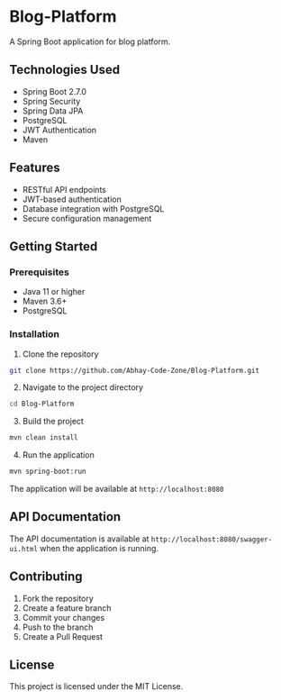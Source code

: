 # Blog-Platform

A Spring Boot application for blog platform.

## Technologies Used

- Spring Boot 2.7.0
- Spring Security
- Spring Data JPA
- PostgreSQL
- JWT Authentication
- Maven

## Features

- RESTful API endpoints
- JWT-based authentication
- Database integration with PostgreSQL
- Secure configuration management

## Getting Started

### Prerequisites

- Java 11 or higher
- Maven 3.6+
- PostgreSQL

### Installation

1. Clone the repository
```bash
git clone https://github.com/Abhay-Code-Zone/Blog-Platform.git
```

2. Navigate to the project directory
```bash
cd Blog-Platform
```

3. Build the project
```bash
mvn clean install
```

4. Run the application
```bash
mvn spring-boot:run
```

The application will be available at `http://localhost:8080`

## API Documentation

The API documentation is available at `http://localhost:8080/swagger-ui.html` when the application is running.

## Contributing

1. Fork the repository
2. Create a feature branch
3. Commit your changes
4. Push to the branch
5. Create a Pull Request

## License

This project is licensed under the MIT License.
<!-- Update 1 -->

<!-- Update 2 -->

<!-- Update 4 -->

<!-- Update 8 -->

<!-- Update 11 -->

<!-- Update 13 -->

<!-- Update 16 -->

<!-- Update 17 -->

<!-- Update 19 -->

<!-- Update 22 -->

<!-- Update 23 -->

<!-- Update 26 -->

<!-- Update 29 -->

<!-- Update 31 -->

<!-- Update 32 -->

<!-- Update 34 -->

<!-- Update 37 -->

<!-- Update 38 -->

<!-- Update 41 -->

<!-- Update 43 -->

<!-- Update 44 -->

<!-- Update 46 -->

<!-- Update 47 -->

<!-- Update 52 -->

<!-- Update 53 -->

<!-- Update 58 -->

<!-- Update 59 -->

<!-- Update 61 -->

<!-- Update 62 -->

<!-- Update 64 -->

<!-- Update 67 -->

<!-- Update 68 -->

<!-- Update 71 -->

<!-- Update 73 -->

<!-- Update 74 -->

<!-- Update 76 -->

<!-- Update 79 -->

<!-- Update 82 -->

<!-- Update 83 -->

<!-- Update 86 -->

<!-- Update 88 -->

<!-- Update 89 -->

<!-- Update 92 -->

<!-- Update 94 -->

<!-- Update 97 -->

<!-- Update 101 -->

<!-- Update 103 -->

<!-- Update 104 -->

<!-- Update 106 -->

<!-- Update 107 -->

<!-- Update 109 -->

<!-- Update 113 -->

<!-- Update 116 -->

<!-- Update 118 -->

<!-- Update 121 -->

<!-- Update 122 -->

<!-- Update 124 -->

<!-- Update 127 -->

<!-- Update 128 -->

<!-- Update 131 -->

<!-- Update 134 -->

<!-- Update 136 -->

<!-- Update 137 -->

<!-- Update 139 -->

<!-- Update 142 -->

<!-- Update 143 -->

<!-- Update 146 -->

<!-- Update 148 -->

<!-- Update 149 -->

<!-- Update 151 -->

<!-- Update 152 -->

<!-- Update 157 -->

<!-- Update 158 -->

<!-- Update 163 -->

<!-- Update 164 -->

<!-- Update 166 -->

<!-- Update 167 -->

<!-- Update 169 -->

<!-- Update 172 -->

<!-- Update 173 -->

<!-- Update 176 -->

<!-- Update 178 -->

<!-- Update 179 -->

<!-- Update 181 -->

<!-- Update 184 -->

<!-- Update 187 -->

<!-- Update 188 -->

<!-- Update 191 -->

<!-- Update 193 -->

<!-- Update 194 -->

<!-- Update 197 -->

<!-- Update 199 -->

<!-- Update 202 -->

<!-- Update 206 -->

<!-- Update 208 -->

<!-- Update 209 -->

<!-- Update 211 -->

<!-- Update 212 -->

<!-- Update 214 -->

<!-- Update 218 -->

<!-- Update 221 -->

<!-- Update 223 -->

<!-- Update 226 -->

<!-- Update 227 -->

<!-- Update 229 -->

<!-- Update 232 -->

<!-- Update 233 -->

<!-- Update 236 -->

<!-- Update 239 -->

<!-- Update 241 -->

<!-- Update 242 -->

<!-- Update 244 -->

<!-- Update 247 -->

<!-- Update 248 -->

<!-- Update 251 -->

<!-- Update 253 -->

<!-- Update 254 -->

<!-- Update 256 -->

<!-- Update 257 -->

<!-- Update 262 -->

<!-- Update 263 -->

<!-- Update 268 -->

<!-- Update 269 -->

<!-- Update 271 -->

<!-- Update 272 -->

<!-- Update 274 -->

<!-- Update 277 -->

<!-- Update 278 -->

<!-- Update 281 -->

<!-- Update 283 -->

<!-- Update 284 -->

<!-- Update 286 -->

<!-- Update 289 -->

<!-- Update 292 -->

<!-- Update 293 -->

<!-- Update 296 -->

<!-- Update 298 -->

<!-- Update 299 -->

<!-- Update 302 -->

<!-- Update 304 -->

<!-- Update 307 -->

<!-- Update 311 -->

<!-- Update 313 -->

<!-- Update 314 -->

<!-- Update 316 -->

<!-- Update 317 -->

<!-- Update 319 -->

<!-- Update 323 -->

<!-- Update 326 -->

<!-- Update 328 -->

<!-- Update 331 -->

<!-- Update 332 -->

<!-- Update 334 -->

<!-- Update 337 -->

<!-- Update 338 -->

<!-- Update 341 -->

<!-- Update 344 -->

<!-- Update 346 -->

<!-- Update 347 -->

<!-- Update 349 -->

<!-- Update 352 -->

<!-- Update 353 -->

<!-- Update 356 -->

<!-- Update 358 -->

<!-- Update 359 -->

<!-- Update 361 -->

<!-- Update 362 -->

<!-- Update 367 -->

<!-- Update 368 -->

<!-- Update 373 -->

<!-- Update 374 -->

<!-- Update 376 -->

<!-- Update 377 -->

<!-- Update 379 -->

<!-- Update 382 -->

<!-- Update 383 -->

<!-- Update 386 -->

<!-- Update 388 -->

<!-- Update 389 -->

<!-- Update 391 -->

<!-- Update 394 -->

<!-- Update 397 -->

<!-- Update 398 -->

<!-- Update 401 -->

<!-- Update 403 -->

<!-- Update 404 -->

<!-- Update 407 -->

<!-- Update 409 -->

<!-- Update 412 -->

<!-- Update 416 -->

<!-- Update 418 -->

<!-- Update 419 -->

<!-- Update 421 -->

<!-- Update 422 -->

<!-- Update 424 -->

<!-- Update 428 -->

<!-- Update 431 -->

<!-- Update 433 -->

<!-- Update 436 -->

<!-- Update 437 -->

<!-- Update 439 -->

<!-- Update 442 -->

<!-- Update 443 -->

<!-- Update 446 -->

<!-- Update 449 -->

<!-- Update 451 -->

<!-- Update 452 -->

<!-- Update 454 -->

<!-- Update 457 -->

<!-- Update 458 -->

<!-- Update 461 -->

<!-- Update 463 -->

<!-- Update 464 -->

<!-- Update 466 -->

<!-- Update 467 -->

<!-- Update 472 -->

<!-- Update 473 -->

<!-- Update 478 -->

<!-- Update 479 -->

<!-- Update 481 -->

<!-- Update 482 -->

<!-- Update 484 -->

<!-- Update 487 -->

<!-- Update 488 -->

<!-- Update 491 -->

<!-- Update 493 -->

<!-- Update 494 -->

<!-- Update 496 -->

<!-- Update 499 -->

<!-- Update 502 -->

<!-- Update 503 -->

<!-- Update 506 -->

<!-- Update 508 -->

<!-- Update 509 -->

<!-- Update 512 -->

<!-- Update 514 -->

<!-- Update 517 -->

<!-- Update 521 -->

<!-- Update 523 -->

<!-- Update 524 -->

<!-- Update 526 -->

<!-- Update 527 -->

<!-- Update 529 -->

<!-- Update 533 -->

<!-- Update 536 -->

<!-- Update 538 -->

<!-- Update 541 -->

<!-- Update 542 -->

<!-- Update 544 -->

<!-- Update 547 -->

<!-- Update 548 -->

<!-- Update 551 -->

<!-- Update 554 -->

<!-- Update 556 -->

<!-- Update 557 -->

<!-- Update 559 -->

<!-- Update 562 -->

<!-- Update 563 -->

<!-- Update 566 -->

<!-- Update 568 -->

<!-- Update 569 -->

<!-- Update 571 -->

<!-- Update 572 -->

<!-- Update 577 -->

<!-- Update 578 -->

<!-- Update 583 -->

<!-- Update 584 -->

<!-- Update 586 -->

<!-- Update 587 -->

<!-- Update 589 -->

<!-- Update 592 -->

<!-- Update 593 -->

<!-- Update 596 -->

<!-- Update 598 -->

<!-- Update 599 -->

<!-- Update 601 -->

<!-- Update 604 -->

<!-- Update 607 -->

<!-- Update 608 -->

<!-- Update 611 -->

<!-- Update 613 -->

<!-- Update 614 -->

<!-- Update 617 -->

<!-- Update 619 -->

<!-- Update 622 -->

<!-- Update 626 -->

<!-- Update 628 -->

<!-- Update 629 -->

<!-- Update 631 -->

<!-- Update 632 -->

<!-- Update 634 -->

<!-- Update 638 -->

<!-- Update 641 -->

<!-- Update 643 -->

<!-- Update 646 -->

<!-- Update 647 -->

<!-- Update 649 -->

<!-- Update 652 -->

<!-- Update 653 -->

<!-- Update 656 -->

<!-- Update 659 -->

<!-- Update 661 -->

<!-- Update 662 -->

<!-- Update 664 -->

<!-- Update 667 -->

<!-- Update 668 -->

<!-- Update 671 -->

<!-- Update 673 -->

<!-- Update 674 -->

<!-- Update 676 -->

<!-- Update 677 -->

<!-- Update 682 -->

<!-- Update 683 -->

<!-- Update 688 -->

<!-- Update 689 -->

<!-- Update 691 -->

<!-- Update 692 -->

<!-- Update 694 -->

<!-- Update 697 -->

<!-- Update 698 -->

<!-- Update 701 -->

<!-- Update 703 -->

<!-- Update 704 -->

<!-- Update 706 -->

<!-- Update 709 -->

<!-- Update 712 -->

<!-- Update 713 -->

<!-- Update 716 -->

<!-- Update 718 -->

<!-- Update 719 -->

<!-- Update 722 -->

<!-- Update 724 -->

<!-- Update 727 -->

<!-- Update 731 -->

<!-- Update 733 -->

<!-- Update 734 -->

<!-- Update 736 -->

<!-- Update 737 -->

<!-- Update 739 -->

<!-- Update 743 -->

<!-- Update 746 -->

<!-- Update 748 -->

<!-- Update 751 -->

<!-- Update 752 -->

<!-- Update 754 -->

<!-- Update 757 -->

<!-- Update 758 -->

<!-- Update 761 -->

<!-- Update 764 -->

<!-- Update 766 -->

<!-- Update 767 -->

<!-- Update 769 -->

<!-- Update 772 -->

<!-- Update 773 -->

<!-- Update 776 -->

<!-- Update 778 -->

<!-- Update 779 -->

<!-- Update 781 -->

<!-- Update 782 -->

<!-- Update 787 -->

<!-- Update 788 -->

<!-- Update 793 -->

<!-- Update 794 -->

<!-- Update 796 -->

<!-- Update 797 -->

<!-- Update 799 -->

<!-- Update 802 -->

<!-- Update 803 -->

<!-- Update 806 -->

<!-- Update 808 -->

<!-- Update 809 -->

<!-- Update 811 -->

<!-- Update 814 -->

<!-- Update 817 -->

<!-- Update 818 -->

<!-- Update 821 -->

<!-- Update 823 -->

<!-- Update 824 -->

<!-- Update 827 -->

<!-- Update 829 -->

<!-- Update 832 -->

<!-- Update 836 -->

<!-- Update 838 -->

<!-- Update 839 -->

<!-- Update 841 -->

<!-- Update 842 -->

<!-- Update 844 -->

<!-- Update 848 -->

<!-- Update 851 -->

<!-- Update 853 -->

<!-- Update 856 -->

<!-- Update 857 -->

<!-- Update 859 -->

<!-- Update 862 -->

<!-- Update 863 -->

<!-- Update 866 -->

<!-- Update 869 -->

<!-- Update 871 -->

<!-- Update 872 -->

<!-- Update 874 -->

<!-- Update 877 -->

<!-- Update 878 -->

<!-- Update 881 -->

<!-- Update 883 -->

<!-- Update 884 -->

<!-- Update 886 -->

<!-- Update 887 -->

<!-- Update 892 -->

<!-- Update 893 -->

<!-- Update 898 -->

<!-- Update 899 -->

<!-- Update 901 -->

<!-- Update 902 -->

<!-- Update 904 -->

<!-- Update 907 -->

<!-- Update 908 -->

<!-- Update 911 -->

<!-- Update 913 -->

<!-- Update 914 -->

<!-- Update 916 -->

<!-- Update 919 -->

<!-- Update 922 -->

<!-- Update 923 -->

<!-- Update 926 -->

<!-- Update 928 -->

<!-- Update 929 -->

<!-- Update 932 -->

<!-- Update 934 -->

<!-- Update 937 -->

<!-- Update 941 -->

<!-- Update 943 -->

<!-- Update 944 -->

<!-- Update 946 -->

<!-- Update 947 -->

<!-- Update 949 -->

<!-- Update 953 -->

<!-- Update 956 -->

<!-- Update 958 -->

<!-- Update 961 -->

<!-- Update 962 -->

<!-- Update 964 -->

<!-- Update 967 -->

<!-- Update 968 -->

<!-- Update 971 -->

<!-- Update 974 -->

<!-- Update 976 -->

<!-- Update 977 -->

<!-- Update 979 -->

<!-- Update 982 -->

<!-- Update 983 -->

<!-- Update 986 -->

<!-- Update 988 -->

<!-- Update 989 -->

<!-- Update 991 -->

<!-- Update 992 -->

<!-- Update 997 -->
